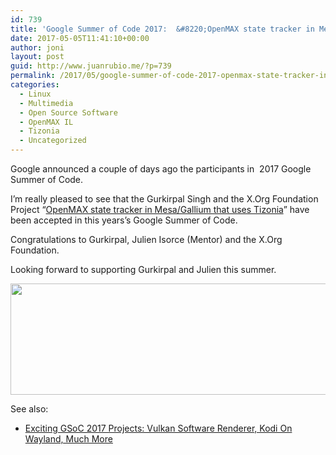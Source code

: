 ```yaml
---
id: 739
title: 'Google Summer of Code 2017:  &#8220;OpenMAX state tracker in Mesa/Gallium that uses Tizonia&#8221;'
date: 2017-05-05T11:41:10+00:00
author: joni
layout: post
guid: http://www.juanrubio.me/?p=739
permalink: /2017/05/google-summer-of-code-2017-openmax-state-tracker-in-mesagallium-that-uses-tizonia/
categories:
  - Linux
  - Multimedia
  - Open Source Software
  - OpenMAX IL
  - Tizonia
  - Uncategorized
---
```

Google announced a couple of days ago the participants in  2017 Google Summer of Code.

I&#8217;m really pleased to see that the Gurkirpal Singh and the X.Org Foundation Project &#8220;<a href="https://summerofcode.withgoogle.com/projects/#4737166321123328" target="_blank" rel="noopener noreferrer">OpenMAX state tracker in Mesa/Gallium that uses Tizonia</a>&#8221; have been accepted in this years&#8217;s Google Summer of Code.

Congratulations to Gurkirpal, Julien Isorce (Mentor) and the X.Org Foundation.

Looking forward to supporting Gurkirpal and Julien this summer.

<a href="https://summerofcode.withgoogle.com/projects/#4737166321123328" target="_blank" rel="noopener noreferrer"><img class="aligncenter wp-image-740 size-large" src="http://www.juanrubio.me/wp-content/uploads/2017/05/tizonia-gsoc-projects-2017-1024x348.png" alt="" width="525" height="178" srcset="http://www.juanrubio.me/wp-content/uploads/2017/05/tizonia-gsoc-projects-2017-1024x348.png 1024w, http://www.juanrubio.me/wp-content/uploads/2017/05/tizonia-gsoc-projects-2017-300x102.png 300w, http://www.juanrubio.me/wp-content/uploads/2017/05/tizonia-gsoc-projects-2017-768x261.png 768w, http://www.juanrubio.me/wp-content/uploads/2017/05/tizonia-gsoc-projects-2017.png 1572w" sizes="(max-width: 525px) 100vw, 525px" /></a>

See also:

  * <a href="https://www.phoronix.com/scan.php?page=news_item&px=GSoC-2017-Projects" target="_blank" rel="noopener noreferrer">Exciting GSoC 2017 Projects: Vulkan Software Renderer, Kodi On Wayland, Much More</a>